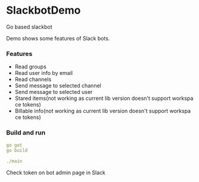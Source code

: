 # SlackbotDemo
Go based slackbot

Demo shows some features of Slack bots.

### Features

- Read groups
- Read user info by email
- Read channels
- Send message to selected channel
- Send message to selected user 
- Stared items(not working as current lib version doesn't support workspa ce tokens)
- Billable info(not working as current lib version doesn't support workspa ce tokens)


### Build and run

```yaml
go get
go build

./main
```
Check token on bot admin page in Slack